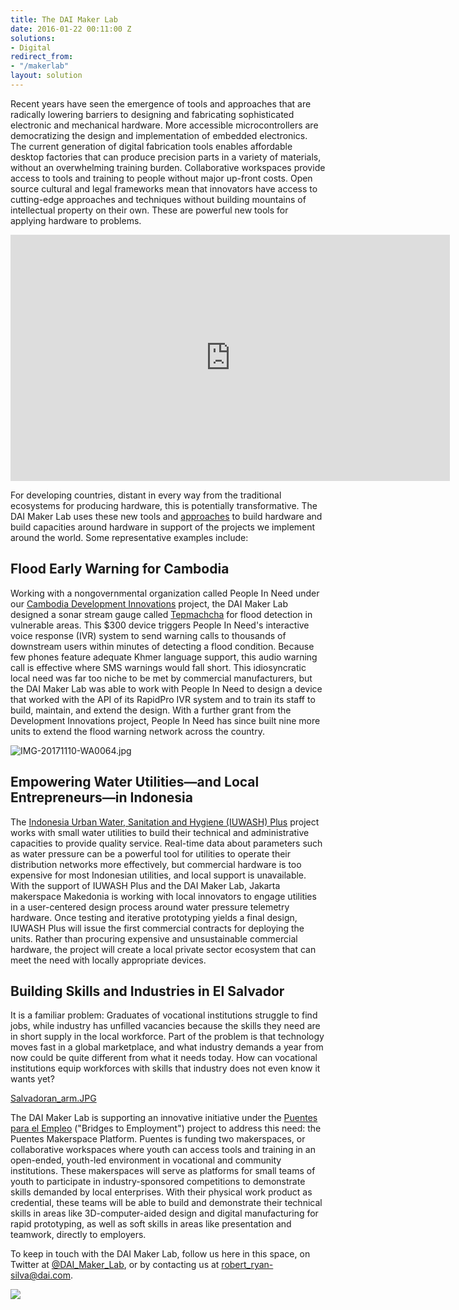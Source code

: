 ```yaml
---
title: The DAI Maker Lab
date: 2016-01-22 00:11:00 Z
solutions:
- Digital
redirect_from:
- "/makerlab"
layout: solution
---
```


Recent years have seen the emergence of tools and approaches that are radically lowering barriers to designing and fabricating sophisticated electronic and mechanical hardware. More accessible microcontrollers are democratizing the design and implementation of embedded electronics. The current generation of digital fabrication tools enables affordable desktop factories that can produce precision parts in a variety of materials, without an overwhelming training burden. Collaborative workspaces provide access to tools and training to people without major up-front costs. Open source cultural and legal frameworks mean that innovators have access to cutting-edge approaches and techniques without building mountains of intellectual property on their own. These are powerful new tools for applying hardware to problems.

<iframe src="https://player.vimeo.com/video/130582276" width="703" height="394" frameborder="0" webkitallowfullscreen="" mozallowfullscreen="" allowfullscreen=""></iframe>

For developing countries, distant in every way from the traditional ecosystems for producing hardware, this is potentially transformative. The DAI Maker Lab uses these new tools and [approaches](https://prezi.com/pxbdaizrkbrf/diy-development/) to build hardware and build capacities around hardware in support of the projects we implement around the world. Some representative examples include:

## Flood Early Warning for Cambodia

Working with a nongovernmental organization called People In Need under our [Cambodia Development Innovations](https://www.dai.com/our-work/projects/cambodia-development-innovations) project, the DAI Maker Lab designed a sonar stream gauge called [Tepmachcha](https://github.com/DAI-Maker-Lab/tepmachcha) for flood detection in vulnerable areas. This $300 device triggers People In Need's interactive voice response (IVR) system to send warning calls to thousands of downstream users within minutes of detecting a flood condition. Because few phones feature adequate Khmer language support, this audio warning call is effective where SMS warnings would fall short. This idiosyncratic local need was far too niche to be met by commercial manufacturers, but the DAI Maker Lab was able to work with People In Need to design a device that worked with the API of its RapidPro IVR system and to train its staff to build, maintain, and extend the design. With a further grant from the Development Innovations project, People In Need has since built nine more units to extend the flood warning network across the country.

![IMG-20171110-WA0064.jpg](/uploads/IMG-20171110-WA0064.jpg)

## Empowering Water Utilities—and Local Entrepreneurs—in Indonesia

The [Indonesia Urban Water, Sanitation and Hygiene (IUWASH) Plus](https://www.dai.com/our-work/projects/indonesia-urban-water-sanitation-and-hygiene-iuwash) project works with small water utilities to build their technical and administrative capacities to provide quality service. Real-time data about parameters such as water pressure can be a powerful tool for utilities to operate their distribution networks more effectively, but commercial hardware is too expensive for most Indonesian utilities, and local support is unavailable. With the support of IUWASH Plus and the DAI Maker Lab, Jakarta makerspace Makedonia is working with local innovators to engage utilities in a user-centered design process around water pressure telemetry hardware. Once testing and iterative prototyping yields a final design, IUWASH Plus will issue the first commercial contracts for deploying the units. Rather than procuring expensive and unsustainable commercial hardware, the project will create a local private sector ecosystem that can meet the need with locally appropriate devices.

## Building Skills and Industries in El Salvador

It is a familiar problem: Graduates of vocational institutions struggle to find jobs, while industry has unfilled vacancies because the skills they need are in short supply in the local workforce. Part of the problem is that technology moves fast in a global marketplace, and what industry demands a year from now could be quite different from what it needs today. How can vocational institutions equip workforces with skills that industry does not even know it wants yet? 

[Salvadoran_arm.JPG](/uploads/Salvadoran_arm.JPG)

The DAI Maker Lab is supporting an innovative initiative under the [Puentes para el Empleo](https://www.dai.com/our-work/projects/usaid-el-salvador-puentes-para-el-empleo-bridges-employment-project) ("Bridges to Employment") project to address this need: the Puentes Makerspace Platform. Puentes is funding two makerspaces, or collaborative workspaces where youth can access tools and training in an open-ended, youth-led environment in vocational and community institutions. These makerspaces will serve as platforms for small teams of youth to participate in industry-sponsored competitions to demonstrate skills demanded by local enterprises. With their physical work product as credential, these teams will be able to build and demonstrate their technical skills in areas like 3D-computer-aided design and digital manufacturing for rapid prototyping, as well as soft skills in areas like presentation and teamwork, directly to employers. 

To keep in touch with the DAI Maker Lab, follow us here in this space, on Twitter at [@DAI_Maker_Lab](http://twitter.com/DAI_Maker_Lab), or by contacting us at [robert_ryan-silva@dai.com](mailto:robert_ryan-silva@dai.com).

![](/uploads/rob.jpg)